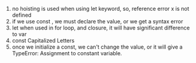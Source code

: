 1. no hoisting is used when using let keyword,
so, reference error x is not defined
2. if we use const , we must declare the value, or we get a syntax error
3. let when used in for loop, and closure, it will have significant difference to
var
4. const Capitalized Letters
5. once we initialize a const, we can't change the value, or it will give 
a TypeError: Assignment to constant variable.
